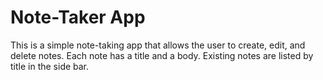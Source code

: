 # Note-Taker App
This is a simple note-taking app that allows the user to create, edit, and delete notes.  Each note
has a title and a body.  Existing notes are listed by title in the side bar.